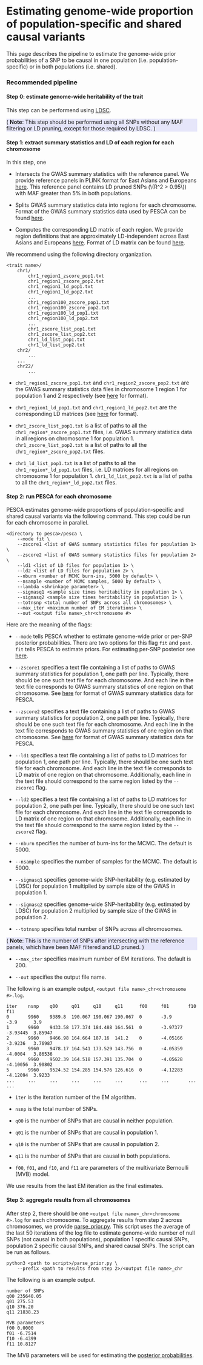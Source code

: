 # Estimating genome-wide proportion of population-specific and shared causal variants

This page describes the pipeline to estimate the genome-wide prior
probabilities of a SNP to be causal in one population (i.e.
population-specific) or in both populations (i.e. shared).

### Recommended pipeline

#### Step 0: estimate genome-wide heritability of the trait

This step can be performend using [LDSC](https://github.com/bulik/ldsc/wiki/Heritability-and-Genetic-Correlation).

<div style="background-color:rgba(230, 230, 250, 1.0);">
( <b>Note</b>: This step should be performed using all SNPs without any
MAF filtering or LD pruning, except for those required by LDSC. )
</div>

#### Step 1: extract summary statistics and LD of each region for each chromosome

In this step, one

* Intersects the GWAS summary statistics with the reference panel. We provide
reference panels in PLINK format for East Asians and Europeans
[here](https://ucla.box.com/s/o3k9nhosmtjgjufvjjfcshbjynkko8j5). This reference
panel contains LD pruned SNPs (\\(R^2 > 0.95\\)) with MAF greater than 5% in
both populations.

* Splits GWAS summary statistics data into regions for each chromosome. Format
of the GWAS summary statistics data used by PESCA can be found
[here](https://huwenboshi.github.io/pesca/input_format/#gwas-summary-statistics-data).

* Computes the corresponding LD matrix of each region. We provide region
definitions that are approximately LD-independent across East Asians
and Europeans [here](https://github.com/huwenboshi/pesca/tree/master/partition).
Format of LD matrix can be found [here](https://huwenboshi.github.io/pesca/input_format/#ld-matrix).

We recommend using the following directory organization.

```nohighlight
<trait name>/
    chr1/
        chr1_region1_zscore_pop1.txt
        chr1_region1_zscore_pop2.txt
        chr1_region1_ld_pop1.txt
        chr1_region1_ld_pop2.txt
        ...
        chr1_region100_zscore_pop1.txt
        chr1_region100_zscore_pop2.txt
        chr1_region100_ld_pop1.txt
        chr1_region100_ld_pop2.txt
        ...
        chr1_zscore_list_pop1.txt
        chr1_zscore_list_pop2.txt
        chr1_ld_list_pop1.txt
        chr1_ld_list_pop2.txt
    chr2/
        ...
    ...
    chr22/
        ...
```

* `chr1_region1_zscore_pop1.txt` and `chr1_region2_zscore_pop2.txt` are
the GWAS summary statistics data files in chromosome 1 region 1 for
population 1 and 2 respectively
(see [here](https://huwenboshi.github.io/pesca/input_format/#gwas-summary-statistics-data)
for format).

* `chr1_region1_ld_pop1.txt` and `chr1_region1_ld_pop2.txt`
are the corresponding LD matrices (see [here](https://huwenboshi.github.io/pesca/input_format/#ld-matrix)
for format).

* `chr1_zscore_list_pop1.txt` is a list of paths to all the `chr1_region*_zscore_pop1.txt`
files, i.e. GWAS summary statistics data in all regions on chromosome 1 for
population 1. `chr1_zscore_list_pop2.txt` is a list of paths to all the
`chr1_region*_zscore_pop2.txt` files.

* `chr1_ld_list_pop1.txt` is a list of paths to all the `chr1_region*_ld_pop1.txt`
files, i.e. LD matrices for all regions on chromosome 1 for
population 1. `chr1_ld_list_pop2.txt` is a list of paths to all the
`chr1_region*_ld_pop2.txt` files.

#### Step 2: run PESCA for each chromosome

PESCA estimates genome-wide proportions of population-specific and shared
causal variants via the following command. This step could be run for each
chromosome in parallel.

```nohighlight
<directory to pesca>/pesca \
    --mode fit \
    --zscore1 <list of GWAS summary statistics files for population 1> \
    --zscore2 <list of GWAS summary statistics files for population 2> \
    --ld1 <list of LD files for population 1> \
    --ld2 <list of LD files for population 2> \
    --nburn <number of MCMC burn-ins, 5000 by default> \
    --nsample <number of MCMC samples, 5000 by default> \
    --lambda <shrinkage parameter> \
    --sigmasq1 <sample size times heritability in population 1> \
    --sigmasq2 <sample size times heritability in population 1> \
    --totnsnp <total number of SNPs across all chromosomes> \
    --max_iter <maximum number of EM iterations> \
    --out <output file name>_chr<chromosome #>
```

Here are the meaning of the flags:

* `--mode` tells PESCA whether to estimate genome-wide prior or per-SNP
posterior probabilities. There are two options for this flag `fit` and `post`.
`fit` tells PESCA to estimate priors. For estimating per-SNP posterior see
[here](https://huwenboshi.github.io/pesca/posterior/).

* `--zscore1` specifies a text file containing a list of paths to GWAS
summary statistics for population 1, one path per line. Typically, there
should be one such text file for each chromosome. And each line in the text
file corresponds to GWAS summary statistics of one region on that chromosome.
See [here](https://huwenboshi.github.io/pesca/input_format/#gwas-summary-statistics-data)
for format of GWAS summary statistics data for PESCA.

* `--zscore2` specifies a text file containing a list of paths to GWAS
summary statistics for population 2, one path per line. Typically, there
should be one such text file for each chromosome. And each line in the text
file corresponds to GWAS summary statistics of one region on that chromosome.
See [here](https://huwenboshi.github.io/pesca/input_format/#gwas-summary-statistics-data)
for format of GWAS summary statistics data for PESCA.

* `--ld1` specifies a text file containing a list of paths to LD matrices
for population 1, one path per line. Typically, there should be one such
text file for each chromosome. And each line in the text file corresponds
to LD matrix of one region on that chromosome. Additionally, each line
in the text file should correspond to the same region listed by the
`--zscore1` flag.

* `--ld2` specifies a text file containing a list of paths to LD matrices
for population 2, one path per line. Typically, there should be one such
text file for each chromosome. And each line in the text file corresponds
to LD matrix of one region on that chromosome. Additionally, each line
in the text file should correspond to the same region listed by the
`--zscore2` flag.

* `--nburn` specifies the number of burn-ins for the MCMC. The default is 5000.

* `--nsample` specifies the number of samples for the MCMC. The default is 5000.

* `--sigmasq1` specifies genome-wide SNP-heritability (e.g. estimated by
LDSC) for population 1 multiplied by sample size of the GWAS in population 1.

* `--sigmasq2` specifies genome-wide SNP-heritability (e.g. estimated by
LDSC) for population 2 multiplied by sample size of the GWAS in population 2.

* `--totnsnp` specifies total number of SNPs across all chromosomes.

<div style="background-color:rgba(230, 230, 250, 1.0);">
( <b>Note</b>: This is the number of SNPs after intersecting with the
reference panels, which have been MAF filtered and LD pruned. )
</div>

* `--max_iter` specifies maximum number of EM iterations. The default is 200.

* `--out` specifies the output file name.

The following is an example output, `<output file name>_chr<chromosome #>.log`.
```text
iter    nsnp    q00     q01     q10     q11      f00     f01       f10       f11
0       9960    9389.8  190.067 190.067 190.067  0       -3.9      -3.9      3.9
1       9960    9433.58 177.374 184.488 164.561  0       -3.97377  -3.93445  3.85947
2       9960    9466.98 164.664 187.16  141.2    0       -4.05166  -3.9236   3.76987
3       9960    9478.17 164.541 173.529 143.756  0       -4.05359  -4.0004   3.86536
4       9960    9502.39 164.518 157.391 135.704  0       -4.05628  -4.10056  3.90802
5       9960    9524.52 154.285 154.576 126.616  0       -4.12283  -4.12094  3.9233
...     ...     ...     ...     ...     ...      ...     ...       ...       ...
```
* `iter` is the iteration number of the EM algorithm.

* `nsnp` is the total number of SNPs.

* `q00` is the number of SNPs that are causal in neither population.

* `q01` is the number of SNPs that are causal in population 1.

* `q10` is the number of SNPs that are causal in population 2.

* `q11` is the number of SNPs that are causal in both populations.

* `f00`, `f01`, and `f10`, and `f11` are parameters of the multivariate Bernoulli
(MVB) model.

We use results from the last EM iteration as the final estimates.

#### Step 3: aggregate results from all chromosomes

After step 2, there should be one `<output file name>_chr<chromosome #>.log`
for each chromosome. To aggregate results from step 2 across chromosomes, we
provide [parse_prior.py](https://github.com/huwenboshi/pesca/blob/master/misc/parse_prior.py).
This script uses the average of the last 50 iterations of the log file to
estimate genome-wide number of null SNPs (not causal in both populations),
population 1 specific causal SNPs, population 2 specific causal SNPs, and 
shared causal SNPs. The script can be run as follows.

```
python3 <path to script>/parse_prior.py \
    --prefix <path to results from step 2>/<output file name>_chr
```

The following is an example output.
```text
number of SNPs
q00 235640.05
q01 275.53
q10 376.20
q11 21838.23

MVB parameters
f00 0.0000
f01 -6.7514
f10 -6.4399
f11 10.8127
```

The MVB parameters will be used for estimating the
[posterior probabilities](https://huwenboshi.github.io/pesca/posterior/).
